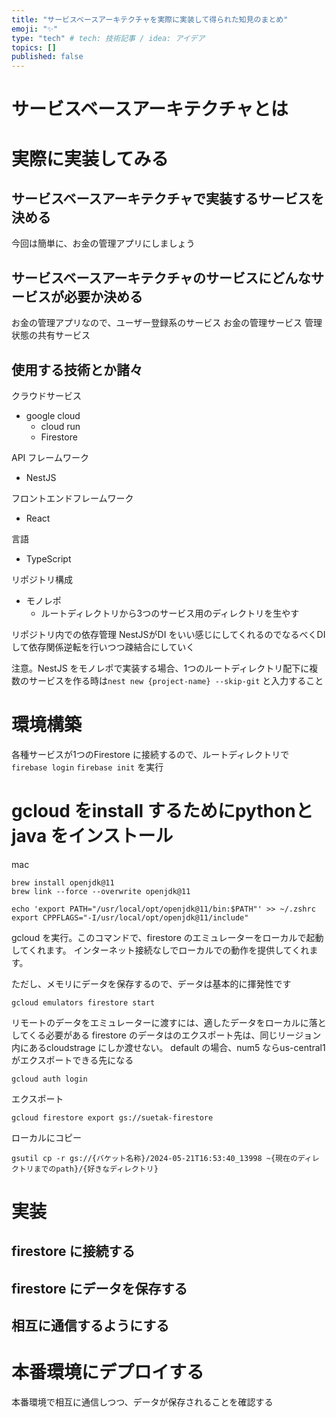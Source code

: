 ```yaml
---
title: "サービスベースアーキテクチャを実際に実装して得られた知見のまとめ"
emoji: "✨"
type: "tech" # tech: 技術記事 / idea: アイデア
topics: []
published: false
---
```


# サービスベースアーキテクチャとは
# 実際に実装してみる

## サービスベースアーキテクチャで実装するサービスを決める
今回は簡単に、お金の管理アプリにしましょう

## サービスベースアーキテクチャのサービスにどんなサービスが必要か決める

お金の管理アプリなので、ユーザー登録系のサービス
お金の管理サービス
管理状態の共有サービス


## 使用する技術とか諸々

クラウドサービス
- google cloud
  - cloud run 
  - Firestore

API フレームワーク
- NestJS

フロントエンドフレームワーク
- React

言語
- TypeScript

リポジトリ構成
- モノレポ
  - ルートディレクトリから3つのサービス用のディレクトリを生やす

リポジトリ内での依存管理
NestJSがDI をいい感じにしてくれるのでなるべくDI して依存関係逆転を行いつつ疎結合にしていく

注意。NestJS をモノレポで実装する場合、1つのルートディレクトリ配下に複数のサービスを作る時は`nest new {project-name} --skip-git` と入力すること


# 環境構築
各種サービスが1つのFirestore に接続するので、ルートディレクトリで
`firebase login`
`firebase init`
を実行


# gcloud をinstall するためにpythonとjava をインストール
mac
```
brew install openjdk@11
brew link --force --overwrite openjdk@11
```

```
echo 'export PATH="/usr/local/opt/openjdk@11/bin:$PATH"' >> ~/.zshrc
export CPPFLAGS="-I/usr/local/opt/openjdk@11/include"
```

gcloud を実行。このコマンドで、firestore のエミュレーターをローカルで起動してくれます。
インターネット接続なしでローカルでの動作を提供してくれます。

ただし、メモリにデータを保存するので、データは基本的に揮発性です
```shell
gcloud emulators firestore start
```
 
リモートのデータをエミュレーターに渡すには、適したデータをローカルに落としてくる必要がある
firestore のデータはのエクスポート先は、同じリージョン内にあるcloudstrage にしか渡せない。
default の場合、num5 ならus-central1 がエクスポートできる先になる
```
gcloud auth login
```

エクスポート
```shell
gcloud firestore export gs://suetak-firestore
```

ローカルにコピー
```shell
gsutil cp -r gs://{バケット名称}/2024-05-21T16:53:40_13998 ~{現在のディレクトリまでのpath}/{好きなディレクトリ}
```


# 実装

## firestore に接続する
## firestore にデータを保存する
## 相互に通信するようにする

# 本番環境にデプロイする
本番環境で相互に通信しつつ、データが保存されることを確認する

